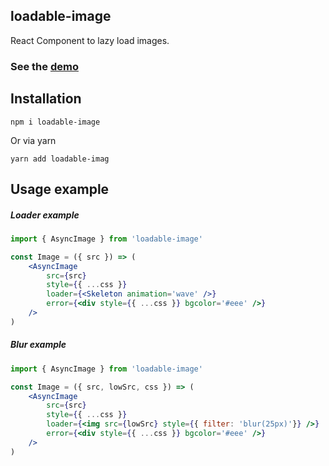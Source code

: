## loadable-image
React Component to lazy load images.

### See the  [demo](https://denchiklut.github.io/loadable-image)

## Installation
 ```
 npm i loadable-image
 ```
Or via yarn
```
yarn add loadable-imag
```

## Usage example
##### Loader example

```jsx
import { AsyncImage } from 'loadable-image'

const Image = ({ src }) => (
    <AsyncImage
        src={src}
        style={{ ...css }}
        loader={<Skeleton animation='wave' />}
        error={<div style={{ ...css }} bgcolor='#eee' />}
    />
)
```

##### Blur example
```jsx
import { AsyncImage } from 'loadable-image'

const Image = ({ src, lowSrc, css }) => (
    <AsyncImage
        src={src}
        style={{ ...css }}
        loader={<img src={lowSrc} style={{ filter: 'blur(25px)'}} />}
        error={<div style={{ ...css }} bgcolor='#eee' />}
    />
)
```

